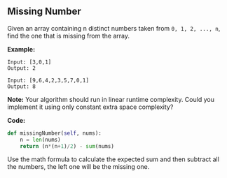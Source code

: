 ## Missing Number
Given an array containing n distinct numbers taken from `0, 1, 2, ..., n`, find the one that is missing from the array.

**Example:**

```
Input: [3,0,1]
Output: 2
```
```
Input: [9,6,4,2,3,5,7,0,1]
Output: 8
```
**Note:**
Your algorithm should run in linear runtime complexity. Could you implement it using only constant extra space complexity?

**Code:**

```python
def missingNumber(self, nums):
    n = len(nums)
    return (n*(n+1)/2) - sum(nums)
```
Use the math formula to calculate the expected sum and then subtract all the numbers, the left one will be the missing one.
